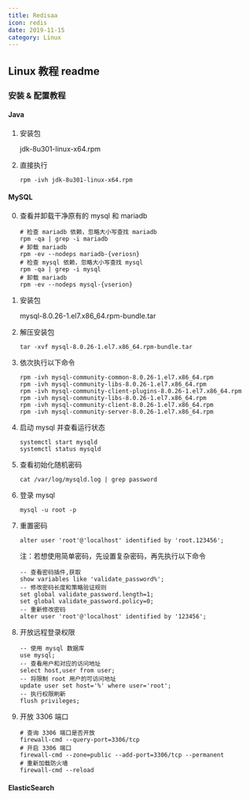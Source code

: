 ```yaml
---
title: Redisaa
icon: redis
date: 2019-11-15
category: Linux
---
```


## Linux 教程 readme

### 安装 & 配置教程

#### Java

1. 安装包

   jdk-8u301-linux-x64.rpm

2. 直接执行

   `rpm -ivh jdk-8u301-linux-x64.rpm`

#### MySQL

0. 查看并卸载干净原有的 mysql 和 mariadb

   ```shell
   # 检查 mariadb 依赖，忽略大小写查找 mariadb
   rpm -qa | grep -i mariadb
   # 卸载 mariadb
   rpm -ev --nodeps mariadb-{veriosn}
   # 检查 mysql 依赖，忽略大小写查找 mysql
   rpm -qa | grep -i mysql
   # 卸载 mariadb
   rpm -ev --nodeps mysql-{vserion}
   ```

1. 安装包

   mysql-8.0.26-1.el7.x86_64.rpm-bundle.tar

2. 解压安装包

   `tar -xvf mysql-8.0.26-1.el7.x86_64.rpm-bundle.tar `

3. 依次执行以下命令

   ```shell
   rpm -ivh mysql-community-common-8.0.26-1.el7.x86_64.rpm
   rpm -ivh mysql-community-libs-8.0.26-1.el7.x86_64.rpm 
   rpm -ivh mysql-community-client-plugins-8.0.26-1.el7.x86_64.rpm 
   rpm -ivh mysql-community-libs-8.0.26-1.el7.x86_64.rpm 
   rpm -ivh mysql-community-client-8.0.26-1.el7.x86_64.rpm 
   rpm -ivh mysql-community-server-8.0.26-1.el7.x86_64.rpm 
   ```

4. 启动 mysql 并查看运行状态

   ```shell
   systemctl start mysqld
   systemctl status mysqld
   ```

5. 查看初始化随机密码

   `cat /var/log/mysqld.log | grep password`

6. 登录 mysql

   `mysql -u root -p`

7. 重置密码

   `alter user 'root'@'localhost' identified by 'root.123456';`

   注：若想使用简单密码，先设置复杂密码，再先执行以下命令

   ```mysql
   -- 查看密码插件,获取
   show variables like 'validate_password%';
   -- 修改密码长度和策略验证规则
   set global validate_password.length=1;
   set global validate_password.policy=0;
   -- 重新修改密码
   alter user 'root'@'localhost' identified by '123456';
   ```

8. 开放远程登录权限

   ```mysql
   -- 使用 mysql 数据库
   use mysql;
   -- 查看用户和对应的访问地址
   select host,user from user;
   -- 将限制 root 用户的可访问地址
   update user set host='%' where user='root';
   -- 执行权限刷新
   flush privileges;
   ```

9. 开放 3306 端口

   ```shell
   # 查询 3306 端口是否开放
   firewall-cmd --query-port=3306/tcp
   # 开启 3306 端口
   firewall-cmd --zone=public --add-port=3306/tcp --permanent
   # 重新加载防火墙
   firewall-cmd --reload
   ```




#### ElasticSearch

